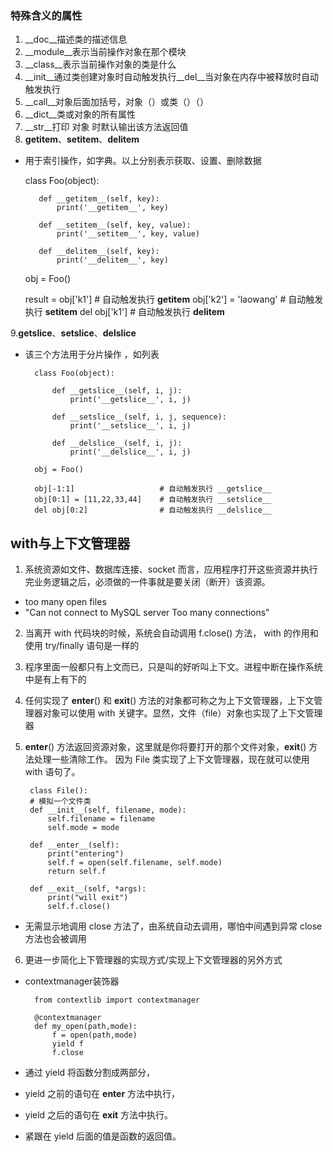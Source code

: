 ### 特殊含义的属性
1. __doc__描述类的描述信息
2. __module__表示当前操作对象在那个模块
3. __class__表示当前操作对象的类是什么
4. __init__通过类创建对象时自动触发执行__del__当对象在内存中被释放时自动触发执行
5. __call__对象后面加括号，对象（）或类（）（）
6. __dict__类或对象的所有属性
7. __str__打印 对象 时默认输出该方法返回值
8. __getitem__、__setitem__、__delitem__
-    用于索引操作，如字典。以上分别表示获取、设置、删除数据

        
        class Foo(object):

            def __getitem__(self, key):
                print('__getitem__', key)

            def __setitem__(self, key, value):
                print('__setitem__', key, value)

            def __delitem__(self, key):
                print('__delitem__', key)

        obj = Foo()

        result = obj['k1']      # 自动触发执行 __getitem__
        obj['k2'] = 'laowang'   # 自动触发执行 __setitem__
        del obj['k1']           # 自动触发执行 __delitem__
    
9.__getslice__、__setslice__、__delslice__
- 该三个方法用于分片操作 ，如列表
        
        class Foo(object):
        
            def __getslice__(self, i, j):
                print('__getslice__', i, j)
        
            def __setslice__(self, i, j, sequence):
                print('__setslice__', i, j)
        
            def __delslice__(self, i, j):
                print('__delslice__', i, j)
        
        obj = Foo()
        
        obj[-1:1]                   # 自动触发执行 __getslice__
        obj[0:1] = [11,22,33,44]    # 自动触发执行 __setslice__
        del obj[0:2]                # 自动触发执行 __delslice__
        
        
## with与上下文管理器
1. 系统资源如文件、数据库连接、socket 而言，应用程序打开这些资源并执行完业务逻辑之后，必须做的一件事就是要关闭（断开）该资源。
- too many open files
-  "Can not connect to MySQL server Too many connections"
2. 当离开 with 代码块的时候，系统会自动调用 f.close() 方法， with 的作用和使用 try/finally 语句是一样的
3. 程序里面一般都只有上文而已，只是叫的好听叫上下文。进程中断在操作系统中是有上有下的
4. 任何实现了 __enter__() 和 __exit__() 方法的对象都可称之为上下文管理器，上下文管理器对象可以使用 with 关键字。显然，文件（file）对象也实现了上下文管理器
5. __enter__() 方法返回资源对象，这里就是你将要打开的那个文件对象，__exit__() 方法处理一些清除工作。
因为 File 类实现了上下文管理器，现在就可以使用 with 语句了。

        class File():
        # 模拟一个文件类
        def __init__(self, filename, mode):
            self.filename = filename
            self.mode = mode
    
        def __enter__(self):
            print("entering")
            self.f = open(self.filename, self.mode)
            return self.f
    
        def __exit__(self, *args):
            print("will exit")
            self.f.close()
- 无需显示地调用 close 方法了，由系统自动去调用，哪怕中间遇到异常 close 方法也会被调用
6. 更进一步简化上下管理器的实现方式/实现上下文管理器的另外方式
- contextmanager装饰器

        from contextlib import contextmanager
        
        @contextmanager
        def my_open(path,mode):
            f = open(path,mode)
            yield f
            f.close
- 通过 yield 将函数分割成两部分，
- yield 之前的语句在 __enter__ 方法中执行，
- yield 之后的语句在 __exit__ 方法中执行。
- 紧跟在 yield 后面的值是函数的返回值。
